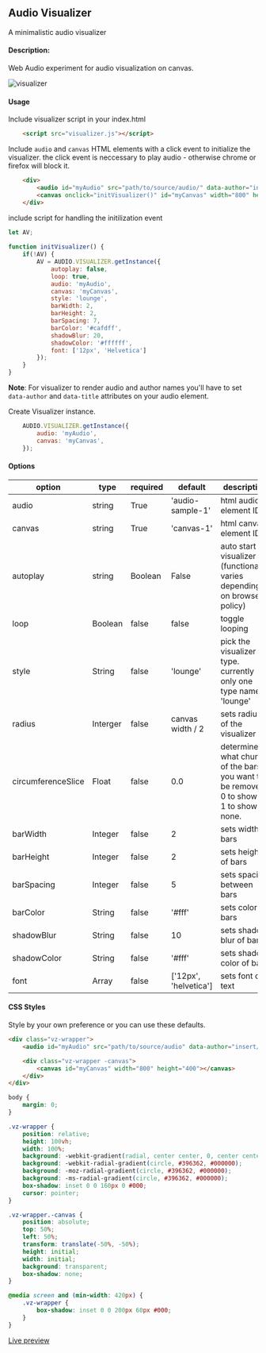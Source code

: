 ## Audio Visualizer
A minimalistic audio visualizer


#### Description:

Web Audio experiment for audio visualization on canvas.

![visualizer](/screenshots/visualizer.png "visualizer")


#### Usage

Include visualizer script in your index.html

````html
    <script src="visualizer.js"></script>
````

Include `audio` and `canvas` HTML elements with a click event to initialize the visualizer. the click event is neccessary to play audio - otherwise chrome or firefox will block it.
````html
    <div>
        <audio id="myAudio" src="path/to/source/audio/" data-author="insert/author/name" data-title="insert/audio/name"></audio>
        <canvas onclick="initVisualizer()" id="myCanvas" width="800" height="800"></canvas>
    </div>
````

include script for handling the initilization event
````js
let AV;
        
function initVisualizer() {
    if(!AV) {
        AV = AUDIO.VISUALIZER.getInstance({
            autoplay: false,
            loop: true,
            audio: 'myAudio',
            canvas: 'myCanvas',
            style: 'lounge',
            barWidth: 2,
            barHeight: 2,
            barSpacing: 7,
            barColor: '#cafdff',
            shadowBlur: 20,
            shadowColor: '#ffffff',
            font: ['12px', 'Helvetica']
        });
    }
}
````

**Note**: For visualizer to render audio and author names you'll have to set `data-author` and `data-title` attributes on your audio element.


Create Visualizer instance.

````js
    AUDIO.VISUALIZER.getInstance({
        audio: 'myAudio',
        canvas: 'myCanvas',
    });
````

#### Options

| option | type | required | default | description |
| ------ | ---- | -------- | ------- | ----------- |
| audio  | string | True | 'audio-sample-1' | html audio element ID |
| canvas | string | True | 'canvas-1' | html canvas element ID |
| autoplay | string | Boolean | False | auto start visualizer (functionality varies depending on browser policy) |
| loop | Boolean | false | false | toggle looping |
| style | String | false | 'lounge' | pick the visualizer type. currently only one type named 'lounge' | 
| radius | Interger | false | canvas width / 2 | sets radius of the visualizer |
| circumferenceSlice | Float | false | 0.0 | determines what chunk of the bars you want to be removed. 0 to show all 1 to show none. |
| barWidth | Integer | false | 2 | sets width of bars |
| barHeight| Integer | false | 2 | sets height of bars |
| barSpacing | Integer | false | 5 | sets spacing between bars |
| barColor | String | false | '#fff' | sets color of bars |
| shadowBlur | String | false | 10 | sets shadow blur of bars |
| shadowColor | String | false | '#fff' | sets shadow color of bars |
| font | Array | false | ['12px', 'helvetica'] | sets font of text | 


#### CSS Styles
Style by your own preference or you can use these defaults.

````html
<div class="vz-wrapper">
    <audio id="myAudio" src="path/to/source/audio" data-author="insert/author/name" data-title="insert/audio/name"></audio>

    <div class="vz-wrapper -canvas">
        <canvas id="myCanvas" width="800" height="400"></canvas>
    </div>
</div>
````

````css
body {
    margin: 0;
}

.vz-wrapper {
    position: relative;
    height: 100vh;
    width: 100%;
    background: -webkit-gradient(radial, center center, 0, center center, 460, from(#396362), to(#000000));
    background: -webkit-radial-gradient(circle, #396362, #000000);
    background: -moz-radial-gradient(circle, #396362, #000000);
    background: -ms-radial-gradient(circle, #396362, #000000);
    box-shadow: inset 0 0 160px 0 #000;
    cursor: pointer;
}

.vz-wrapper.-canvas {
    position: absolute;
    top: 50%;
    left: 50%;
    transform: translate(-50%, -50%);
    height: initial;
    width: initial;
    background: transparent;
    box-shadow: none;
}

@media screen and (min-width: 420px) {
    .vz-wrapper {
        box-shadow: inset 0 0 200px 60px #000;
    }
}
````

[Live preview](http://davidlazic.github.io/audio-visualizer)
